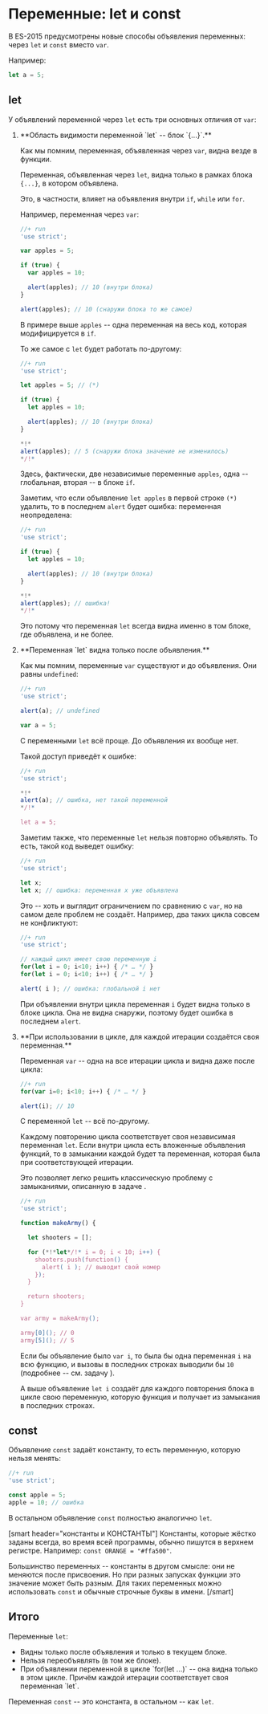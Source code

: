 # Переменные: let и const

В ES-2015 предусмотрены новые способы объявления переменных: через `let` и `const` вместо `var`.

Например:
```js
let a = 5;
```

## let

У объявлений переменной через `let` есть три основных отличия от `var`:

<ol>
<li>**Область видимости переменной `let` -- блок `{...}`.**

Как мы помним, переменная, объявленная через `var`, видна везде в функции. 

Переменная, объявленная через `let`, видна только в рамках блока `{...}`, в котором объявлена.

Это, в частности, влияет на объявления внутри `if`, `while` или `for`.

Например, переменная через `var`:

```js
//+ run 
'use strict';

var apples = 5; 

if (true) {
  var apples = 10;

  alert(apples); // 10 (внутри блока)
}

alert(apples); // 10 (снаружи блока то же самое)
```

В примере выше `apples` -- одна переменная на весь код, которая модифицируется в `if`.

То же самое с `let` будет работать по-другому:

```js
//+ run 
'use strict';

let apples = 5; // (*)

if (true) {
  let apples = 10;

  alert(apples); // 10 (внутри блока)
}

*!*
alert(apples); // 5 (снаружи блока значение не изменилось)
*/!*
```

Здесь, фактически, две независимые переменные `apples`, одна -- глобальная, вторая -- в блоке `if`.

Заметим, что если объявление `let apples` в первой строке `(*)` удалить, то в последнем `alert` будет ошибка: переменная неопределена:

```js
//+ run 
'use strict';

if (true) {
  let apples = 10;

  alert(apples); // 10 (внутри блока)
}

*!*
alert(apples); // ошибка!
*/!*
```


Это потому что переменная `let` всегда видна именно в том блоке, где объявлена, и не более.

</li>
<li>**Переменная `let` видна только после объявления.**

Как мы помним, переменные `var` существуют и до объявления. Они равны `undefined`:

```js
//+ run
'use strict';

alert(a); // undefined

var a = 5;
```

С переменными `let` всё проще. До объявления их вообще нет.

Такой доступ приведёт к ошибке:
```js
//+ run
'use strict';

*!*
alert(a); // ошибка, нет такой переменной
*/!*

let a = 5;
```

Заметим также, что переменные `let` нельзя повторно объявлять. То есть, такой код выведет ошибку:

```js
//+ run
'use strict';

let x;
let x; // ошибка: переменная x уже объявлена
```

Это -- хоть и выглядит ограничением по сравнению с `var`, но на самом деле проблем не создаёт. Например, два таких цикла совсем не конфликтуют:
```js
//+ run
'use strict';

// каждый цикл имеет свою переменную i
for(let i = 0; i<10; i++) { /* … */ }
for(let i = 0; i<10; i++) { /* … */ }

alert( i ); // ошибка: глобальной i нет
```

При объявлении внутри цикла переменная `i` будет видна только в блоке цикла. Она не видна снаружи, поэтому будет ошибка в последнем `alert`.


</li>
<li>**При использовании в цикле, для каждой итерации создаётся своя переменная.**

Переменная `var` -- одна на все итерации цикла и видна даже после цикла:

```js
//+ run
for(var i=0; i<10; i++) { /* … */ }

alert(i); // 10
```

С переменной `let` -- всё по-другому. 

Каждому повторению цикла соответствует своя независимая переменная `let`. Если внутри цикла есть вложенные объявления функций, то в замыкании каждой будет та переменная, которая была при соответствующей итерации.

Это позволяет легко решить классическую проблему с замыканиями, описанную в задаче [](/task/make-army).

```js
//+ run
'use strict';

function makeArmy() {

  let shooters = [];

  for (*!*let*/!* i = 0; i < 10; i++) {
    shooters.push(function() {
      alert( i ); // выводит свой номер
    });
  }

  return shooters;
}

var army = makeArmy();

army[0](); // 0
army[5](); // 5
```

Если бы объявление было `var i`, то была бы одна переменная `i` на всю функцию, и вызовы в последних строках выводили бы `10` (подробнее -- см. задачу [](/task/make-army)). 

А выше объявление `let i` создаёт для каждого повторения блока в цикле свою переменную, которую функция и получает из замыкания в последних строках.
</li>
</ol>

## const

Объявление `const` задаёт константу, то есть переменную, которую нельзя менять:

```js
//+ run
'use strict';

const apple = 5;
apple = 10; // ошибка
```

В остальном объявление `const` полностью аналогично `let`.

[smart header="константы и КОНСТАНТЫ"]
Константы, которые жёстко заданы всегда, во время всей программы, обычно пишутся в верхнем регистре. Например: <code>const ORANGE = "#ffa500"</code>.

Большинство переменных -- константы в другом смысле: они не меняются после присвоения. Но при разных запусках функции это значение может быть разным. Для таких переменных можно использовать `const` и обычные строчные буквы в имени.
[/smart]

## Итого


Переменные `let`:

<ul>
<li>Видны только после объявления и только в текущем блоке.</li>
<li>Нельзя переобъявлять (в том же блоке).</li>
<li>При объявлении переменной в цикле `for(let …)` -- она видна только в этом цикле. Причём каждой итерации соответствует своя переменная `let`.</li>
</ul>

Переменная `const` -- это константа, в остальном -- как `let`.

